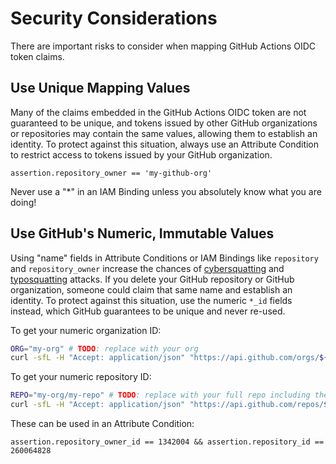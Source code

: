 # Security Considerations

There are important risks to consider when mapping GitHub Actions OIDC token
claims.


## Use Unique Mapping Values

Many of the claims embedded in the GitHub Actions OIDC token are not guaranteed
to be unique, and tokens issued by other GitHub organizations or repositories
may contain the same values, allowing them to establish an identity. To protect
against this situation, always use an Attribute Condition to restrict access to
tokens issued by your GitHub organization.

```cel
assertion.repository_owner == 'my-github-org'
```

Never use a "*" in an IAM Binding unless you absolutely know what you are doing!


## Use GitHub's Numeric, Immutable Values

Using "name" fields in Attribute Conditions or IAM Bindings like `repository` and `repository_owner` increase the chances of [cybersquatting][] and [typosquatting][] attacks. If you delete your GitHub repository or GitHub organization, someone could claim that same name and establish an identity. To protect against this situation, use the numeric `*_id` fields instead, which GitHub guarantees to be unique and never re-used.

To get your numeric organization ID:

```sh
ORG="my-org" # TODO: replace with your org
curl -sfL -H "Accept: application/json" "https://api.github.com/orgs/${ORG}" | jq .id
```

To get your numeric repository ID:

```sh
REPO="my-org/my-repo" # TODO: replace with your full repo including the org
curl -sfL -H "Accept: application/json" "https://api.github.com/repos/${REPO}" | jq .id
```

These can be used in an Attribute Condition:

```cel
assertion.repository_owner_id == 1342004 && assertion.repository_id == 260064828
```

[cybersquatting]: https://en.wikipedia.org/wiki/Cybersquatting
[typosquatting]: https://en.wikipedia.org/wiki/Typosquatting
